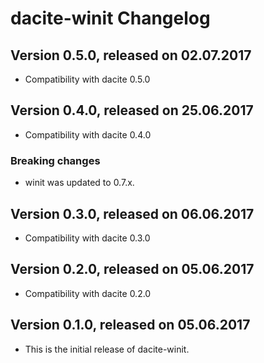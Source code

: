 # dacite-winit Changelog

## Version 0.5.0, released on 02.07.2017

 - Compatibility with dacite 0.5.0


## Version 0.4.0, released on 25.06.2017

 - Compatibility with dacite 0.4.0

### Breaking changes

 - winit was updated to 0.7.x.


## Version 0.3.0, released on 06.06.2017

 - Compatibility with dacite 0.3.0


## Version 0.2.0, released on 05.06.2017

 - Compatibility with dacite 0.2.0


## Version 0.1.0, released on 05.06.2017

 - This is the initial release of dacite-winit.

